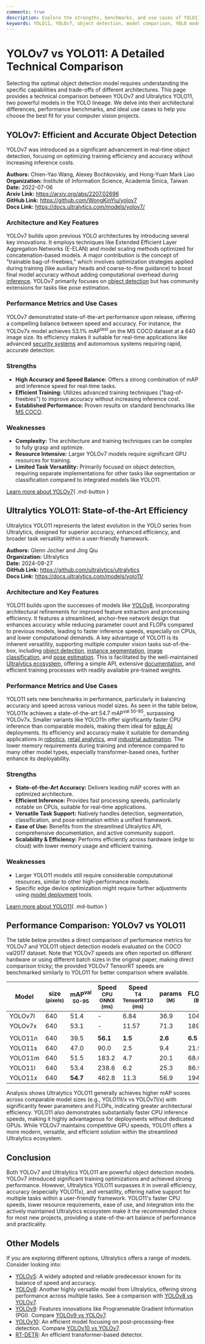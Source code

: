 ```yaml
---
comments: true
description: Explore the strengths, benchmarks, and use cases of YOLO11 and YOLOv7 object detection models. Find the best fit for your project in this in-depth guide.
keywords: YOLO11, YOLOv7, object detection, model comparison, YOLO models, deep learning, computer vision, Ultralytics, benchmarks, real-time detection
---
```


# YOLOv7 vs YOLO11: A Detailed Technical Comparison

Selecting the optimal object detection model requires understanding the specific capabilities and trade-offs of different architectures. This page provides a technical comparison between YOLOv7 and Ultralytics YOLO11, two powerful models in the YOLO lineage. We delve into their architectural differences, performance benchmarks, and ideal use cases to help you choose the best fit for your computer vision projects.

<script async src="https://cdn.jsdelivr.net/npm/chart.js"></script>
<script defer src="../../javascript/benchmark.js"></script>

<canvas id="modelComparisonChart" width="1024" height="400" active-models='["YOLOv7", "YOLO11"]'></canvas>

## YOLOv7: Efficient and Accurate Object Detection

YOLOv7 was introduced as a significant advancement in real-time object detection, focusing on optimizing training efficiency and accuracy without increasing inference costs.

**Authors:** Chien-Yao Wang, Alexey Bochkovskiy, and Hong-Yuan Mark Liao  
**Organization:** Institute of Information Science, Academia Sinica, Taiwan  
**Date:** 2022-07-06  
**Arxiv Link:** <https://arxiv.org/abs/2207.02696>  
**GitHub Link:** <https://github.com/WongKinYiu/yolov7>  
**Docs Link:** <https://docs.ultralytics.com/models/yolov7/>

### Architecture and Key Features

YOLOv7 builds upon previous YOLO architectures by introducing several key innovations. It employs techniques like Extended Efficient Layer Aggregation Networks (E-ELAN) and model scaling methods optimized for concatenation-based models. A major contribution is the concept of "trainable bag-of-freebies," which involves optimization strategies applied during training (like auxiliary heads and coarse-to-fine guidance) to boost final model accuracy without adding computational overhead during [inference](https://www.ultralytics.com/glossary/inference-engine). YOLOv7 primarily focuses on [object detection](https://www.ultralytics.com/glossary/object-detection) but has community extensions for tasks like pose estimation.

### Performance Metrics and Use Cases

YOLOv7 demonstrated state-of-the-art performance upon release, offering a compelling balance between speed and accuracy. For instance, the YOLOv7x model achieves 53.1% mAP<sup>test</sup> on the MS COCO dataset at a 640 image size. Its efficiency makes it suitable for real-time applications like advanced [security systems](https://www.ultralytics.com/blog/computer-vision-for-theft-prevention-enhancing-security) and autonomous systems requiring rapid, accurate detection.

### Strengths

- **High Accuracy and Speed Balance:** Offers a strong combination of mAP and inference speed for real-time tasks.
- **Efficient Training:** Utilizes advanced training techniques ("bag-of-freebies") to improve accuracy without increasing inference cost.
- **Established Performance:** Proven results on standard benchmarks like [MS COCO](https://docs.ultralytics.com/datasets/detect/coco/).

### Weaknesses

- **Complexity:** The architecture and training techniques can be complex to fully grasp and optimize.
- **Resource Intensive:** Larger YOLOv7 models require significant GPU resources for training.
- **Limited Task Versatility:** Primarily focused on object detection, requiring separate implementations for other tasks like segmentation or classification compared to integrated models like YOLO11.

[Learn more about YOLOv7](https://docs.ultralytics.com/models/yolov7/){ .md-button }

## Ultralytics YOLO11: State-of-the-Art Efficiency

Ultralytics YOLO11 represents the latest evolution in the YOLO series from Ultralytics, designed for superior accuracy, enhanced efficiency, and broader task versatility within a user-friendly framework.

**Authors:** Glenn Jocher and Jing Qiu  
**Organization:** Ultralytics  
**Date:** 2024-09-27  
**GitHub Link:** <https://github.com/ultralytics/ultralytics>  
**Docs Link:** <https://docs.ultralytics.com/models/yolo11/>

### Architecture and Key Features

YOLO11 builds upon the successes of models like [YOLOv8](https://docs.ultralytics.com/models/yolov8/), incorporating architectural refinements for improved feature extraction and processing efficiency. It features a streamlined, anchor-free network design that enhances accuracy while reducing parameter count and FLOPs compared to previous models, leading to faster inference speeds, especially on CPUs, and lower computational demands. A key advantage of YOLO11 is its inherent versatility, supporting multiple computer vision tasks out-of-the-box, including [object detection](https://docs.ultralytics.com/tasks/detect/), [instance segmentation](https://docs.ultralytics.com/tasks/segment/), [image classification](https://docs.ultralytics.com/tasks/classify/), and [pose estimation](https://docs.ultralytics.com/tasks/pose/). This is facilitated by the well-maintained [Ultralytics ecosystem](https://docs.ultralytics.com/), offering a simple API, extensive [documentation](https://docs.ultralytics.com/), and efficient training processes with readily available pre-trained weights.

### Performance Metrics and Use Cases

YOLO11 sets new benchmarks in performance, particularly in balancing accuracy and speed across various model sizes. As seen in the table below, YOLO11x achieves a state-of-the-art 54.7 mAP<sup>val 50-95</sup>, surpassing YOLOv7x. Smaller variants like YOLO11n offer significantly faster CPU inference than comparable models, making them ideal for [edge AI](https://www.ultralytics.com/glossary/edge-ai) deployments. Its efficiency and accuracy make it suitable for demanding applications in [robotics](https://www.ultralytics.com/glossary/robotics), [retail analytics](https://www.ultralytics.com/blog/achieving-retail-efficiency-with-ai), and [industrial automation](https://www.ultralytics.com/blog/improving-manufacturing-with-computer-vision). The lower memory requirements during training and inference compared to many other model types, especially transformer-based ones, further enhance its deployability.

### Strengths

- **State-of-the-Art Accuracy:** Delivers leading mAP scores with an optimized architecture.
- **Efficient Inference:** Provides fast processing speeds, particularly notable on CPUs, suitable for real-time applications.
- **Versatile Task Support:** Natively handles detection, segmentation, classification, and pose estimation within a unified framework.
- **Ease of Use:** Benefits from the streamlined Ultralytics API, comprehensive documentation, and active community support.
- **Scalability & Efficiency:** Performs efficiently across hardware (edge to cloud) with lower memory usage and efficient training.

### Weaknesses

- Larger YOLO11 models still require considerable computational resources, similar to other high-performance models.
- Specific edge device optimization might require further adjustments using [model deployment](https://docs.ultralytics.com/guides/model-deployment-options/) tools.

[Learn more about YOLO11](https://docs.ultralytics.com/models/yolo11/){ .md-button }

## Performance Comparison: YOLOv7 vs YOLO11

The table below provides a direct comparison of performance metrics for YOLOv7 and YOLO11 object detection models evaluated on the COCO val2017 dataset. Note that YOLOv7 speeds are often reported on different hardware or using different batch sizes in the original paper, making direct comparison tricky; the provided YOLOv7 TensorRT speeds are benchmarked similarly to YOLO11 for better comparison where available.

| Model   | size<br><sup>(pixels) | mAP<sup>val<br>50-95 | Speed<br><sup>CPU ONNX<br>(ms) | Speed<br><sup>T4 TensorRT10<br>(ms) | params<br><sup>(M) | FLOPs<br><sup>(B) |
| ------- | --------------------- | -------------------- | ------------------------------ | ----------------------------------- | ------------------ | ----------------- |
| YOLOv7l | 640                   | 51.4                 | -                              | 6.84                                | 36.9               | 104.7             |
| YOLOv7x | 640                   | 53.1                 | -                              | 11.57                               | 71.3               | 189.9             |
|         |                       |                      |                                |                                     |                    |                   |
| YOLO11n | 640                   | 39.5                 | **56.1**                       | **1.5**                             | **2.6**            | **6.5**           |
| YOLO11s | 640                   | 47.0                 | 90.0                           | 2.5                                 | 9.4                | 21.5              |
| YOLO11m | 640                   | 51.5                 | 183.2                          | 4.7                                 | 20.1               | 68.0              |
| YOLO11l | 640                   | 53.4                 | 238.6                          | 6.2                                 | 25.3               | 86.9              |
| YOLO11x | 640                   | **54.7**             | 462.8                          | 11.3                                | 56.9               | 194.9             |

Analysis shows Ultralytics YOLO11 generally achieves higher mAP scores across comparable model sizes (e.g., YOLO11l/x vs YOLOv7l/x) with significantly fewer parameters and FLOPs, indicating greater architectural efficiency. YOLO11 also demonstrates substantially faster CPU inference speeds, making it highly advantageous for deployments without dedicated GPUs. While YOLOv7 maintains competitive GPU speeds, YOLO11 offers a more modern, versatile, and efficient solution within the streamlined Ultralytics ecosystem.

## Conclusion

Both YOLOv7 and Ultralytics YOLO11 are powerful object detection models. YOLOv7 introduced significant training optimizations and achieved strong performance. However, Ultralytics YOLO11 surpasses it in overall efficiency, accuracy (especially YOLO11x), and versatility, offering native support for multiple tasks within a user-friendly framework. YOLO11's faster CPU speeds, lower resource requirements, ease of use, and integration into the actively maintained Ultralytics ecosystem make it the recommended choice for most new projects, providing a state-of-the-art balance of performance and practicality.

## Other Models

If you are exploring different options, Ultralytics offers a range of models. Consider looking into:

- [YOLOv5](https://docs.ultralytics.com/models/yolov5/): A widely adopted and reliable predecessor known for its balance of speed and accuracy.
- [YOLOv8](https://docs.ultralytics.com/models/yolov8/): Another highly versatile model from Ultralytics, offering strong performance across multiple tasks. See a comparison with [YOLOv8 vs YOLOv7](https://docs.ultralytics.com/compare/yolov8-vs-yolov7/).
- [YOLOv9](https://docs.ultralytics.com/models/yolov9/): Features innovations like Programmable Gradient Information (PGI). Compare [YOLOv9 vs YOLOv7](https://docs.ultralytics.com/compare/yolov9-vs-yolov7/).
- [YOLOv10](https://docs.ultralytics.com/models/yolov10/): An efficient model focusing on post-processing-free detection. Compare [YOLOv10 vs YOLOv7](https://docs.ultralytics.com/compare/yolov10-vs-yolov7/).
- [RT-DETR](https://docs.ultralytics.com/models/rtdetr/): An efficient transformer-based detector.
